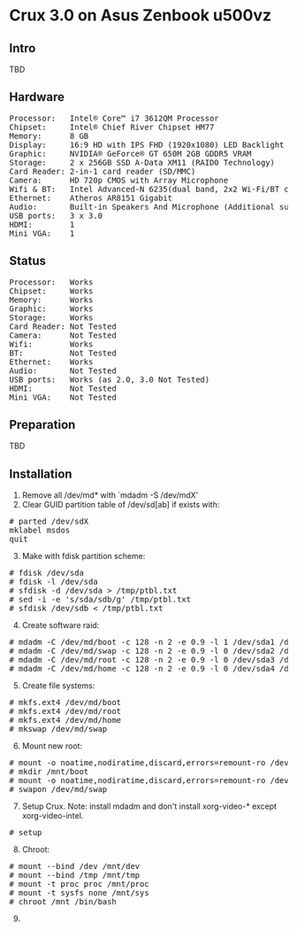Crux 3.0 on Asus Zenbook u500vz
===============================

Intro
-----

TBD

Hardware
--------

<pre>
Processor:   Intel® Core™ i7 3612QM Processor
Chipset:     Intel® Chief River Chipset HM77
Memory:      8 GB
Display:     16:9 HD with IPS FHD (1920x1080) LED Backlight anti-glare
Graphic:     NVIDIA® GeForce® GT 650M 2GB GDDR5 VRAM
Storage:     2 x 256GB SSD A-Data XM11 (RAID0 Technology)
Card Reader: 2-in-1 card reader (SD/MMC)
Camera:	     HD 720p CMOS with Array Microphone
Wifi & BT:   Intel Advanced-N 6235(dual band, 2x2 Wi-Fi/BT combo HMC module)
Ethernet:    Atheros AR8151 Gigabit
Audio:       Built-in Speakers And Microphone (Additional subwoofer)
USB ports:   3 x 3.0
HDMI:        1
Mini VGA:    1
</pre>

Status
------
<pre>
Processor:   Works
Chipset:     Works
Memory:      Works
Graphic:     Works
Storage:     Works
Card Reader: Not Tested
Camera:      Not Tested
Wifi:        Works
BT:          Not Tested
Ethernet:    Works
Audio:       Not Tested
USB ports:   Works (as 2.0, 3.0 Not Tested)
HDMI:        Not Tested
Mini VGA:    Not Tested
</pre>

Preparation
-----------

TBD

Installation
------------

1. Remove all /dev/md* with `mdadm -S /dev/mdX'
2. Clear GUID partition table  of /dev/sd[ab] if exists with:
<pre>
# parted /dev/sdX
mklabel msdos
quit
</pre>
3. Make with fdisk partition scheme:
<pre>
# fdisk /dev/sda
# fdisk -l /dev/sda
# sfdisk -d /dev/sda > /tmp/ptbl.txt
# sed -i -e 's/sda/sdb/g' /tmp/ptbl.txt
# sfdisk /dev/sdb < /tmp/ptbl.txt
</pre>
4. Create software raid:
<pre>
# mdadm -C /dev/md/boot -c 128 -n 2 -e 0.9 -l 1 /dev/sda1 /dev/sdb1
# mdadm -C /dev/md/swap -c 128 -n 2 -e 0.9 -l 0 /dev/sda2 /deb/sdb2
# mdadm -C /dev/md/root -c 128 -n 2 -e 0.9 -l 0 /dev/sda3 /dev/sdb3
# mdadm -C /dev/md/home -c 128 -n 2 -e 0.9 -l 0 /dev/sda4 /dev/sdb4
</pre>
5. Create file systems:
<pre>
# mkfs.ext4 /dev/md/boot
# mkfs.ext4 /dev/md/root
# mkfs.ext4 /dev/md/home
# mkswap /dev/md/swap
</pre>
6. Mount new root:
<pre>
# mount -o noatime,nodiratime,discard,errors=remount-ro /dev/md/root /mnt
# mkdir /mnt/boot
# mount -o noatime,nodiratime,discard,errors=remount-ro /dev/md/boot /mnt/boot
# swapon /dev/md/swap
</pre>
7. Setup Crux. Note: install mdadm and don't install xorg-video-* except xorg-video-intel.
<pre>
# setup
</pre>
8. Chroot:
<pre>
# mount --bind /dev /mnt/dev
# mount --bind /tmp /mnt/tmp
# mount -t proc proc /mnt/proc
# mount -t sysfs none /mnt/sys
# chroot /mnt /bin/bash
</pre>
9. 
